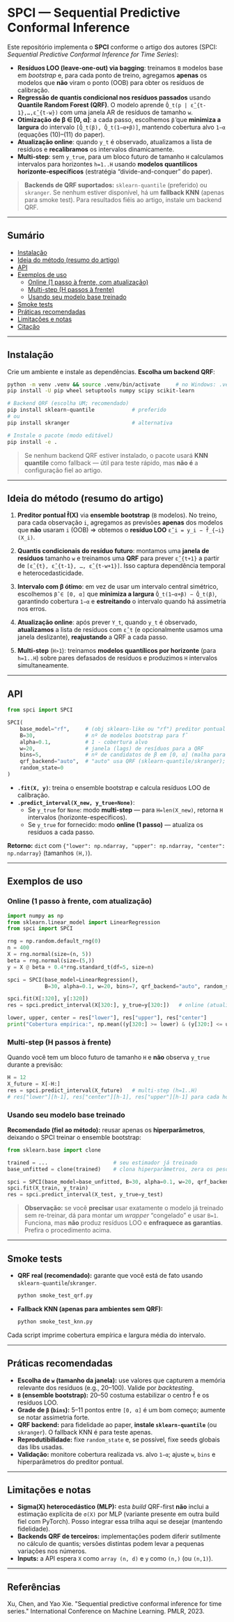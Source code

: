 # SPCI — Sequential Predictive Conformal Inference

Este repositório implementa o **SPCI** conforme o artigo dos autores (SPCI: *Sequential Predictive Conformal Inference for Time Series*):
- **Resíduos LOO (leave-one-out) via bagging**: treinamos `B` modelos base em *bootstrap* e, para cada ponto de treino, agregamos **apenas** os modelos que **não** viram o ponto (OOB) para obter os resíduos de calibração.
- **Regressão de quantis condicional nos resíduos passados** usando **Quantile Random Forest (QRF)**. O modelo aprende `Q̂_t(p | ε̂_{t-1},…,ε̂_{t-w})` com uma janela AR de resíduos de tamanho `w`.
- **Otimização de β ∈ [0, α]**: a cada passo, escolhemos `β̂` que **minimiza a largura** do intervalo `[Q̂_t(β), Q̂_t(1−α+β)]`, mantendo cobertura alvo `1−α` (equações (10)–(11) do paper).
- **Atualização online**: quando `y_t` é observado, atualizamos a lista de resíduos e **recalibramos** os intervalos dinamicamente.
- **Multi-step**: sem `y_true`, para um bloco futuro de tamanho `H` calculamos intervalos para horizontes `h=1..H` usando **modelos quantílicos horizonte-específicos** (estratégia “divide-and-conquer” do paper).

> **Backends de QRF suportados:** `sklearn-quantile` (preferido) ou `skranger`. Se nenhum estiver disponível, há um **fallback KNN** (apenas para smoke test). Para resultados fiéis ao artigo, instale um backend QRF.

---

## Sumário
- [Instalação](#instalação)
- [Ideia do método (resumo do artigo)](#ideia-do-método-resumo-do-artigo)
- [API](#api)
- [Exemplos de uso](#exemplos-de-uso)
  - [Online (1 passo à frente, com atualização)](#online-1-passo-à-frente-com-atualização)
  - [Multi-step (H passos à frente)](#multi-step-h-passos-à-frente)
  - [Usando seu modelo base treinado](#usando-seu-modelo-base-treinado)
- [Smoke tests](#smoke-tests)
- [Práticas recomendadas](#práticas-recomendadas)
- [Limitações e notas](#limitações-e-notas)
- [Citação](#citação)

---

## Instalação

Crie um ambiente e instale as dependências. **Escolha um backend QRF**:

```bash
python -m venv .venv && source .venv/bin/activate     # no Windows: .venv\Scripts\activate
pip install -U pip wheel setuptools numpy scipy scikit-learn

# Backend QRF (escolha UM; recomendado)
pip install sklearn-quantile            # preferido
# ou
pip install skranger                    # alternativa

# Instale o pacote (modo editável)
pip install -e .
```

> Se nenhum backend QRF estiver instalado, o pacote usará **KNN quantile** como fallback — útil para teste rápido, mas **não é** a configuração fiel ao artigo.

---

## Ideia do método (resumo do artigo)

1) **Preditor pontual f̂(X)** via **ensemble bootstrap** (`B` modelos). No treino, para cada observação `i`, agregamos as previsões **apenas** dos modelos que **não** usaram `i` (OOB) ⇒ obtemos o **resíduo LOO** `ε̂_i = y_i − f̂_{−i}(X_i)`.

2) **Quantis condicionais do resíduo futuro**: montamos uma **janela de resíduos** tamanho `w` e treinamos uma **QRF** para prever `ε̂_{t+1}` a partir de `[ε̂_{t}, ε̂_{t-1}, …, ε̂_{t-w+1}]`. Isso captura dependência temporal e heterocedasticidade.

3) **Intervalo com β ótimo**: em vez de usar um intervalo central simétrico, escolhemos `β̂ ∈ [0, α]` que **minimiza a largura** `Q̂_t(1−α+β) − Q̂_t(β)`, garantindo cobertura `1−α` e **estreitando** o intervalo quando há assimetria nos erros.

4) **Atualização online**: após prever `Y_t`, quando `y_t` é observado, **atualizamos** a lista de resíduos com `ε̂_t` (e opcionalmente usamos uma janela deslizante), **reajustando** a QRF a cada passo.

5) **Multi-step** (`H>1`): treinamos **modelos quantílicos por horizonte** (para `h=1..H`) sobre pares defasados de resíduos e produzimos `H` intervalos simultaneamente.

---

## API

```python
from spci import SPCI

SPCI(
    base_model="rf",     # (obj sklearn-like ou "rf") preditor pontual f̂; usado no ensemble bootstrap
    B=30,                # nº de modelos bootstrap para f̂
    alpha=0.1,           # 1 - cobertura alvo
    w=20,                # janela (lags) de resíduos para a QRF
    bins=5,              # nº de candidatos de β em [0, α] (malha para min. de largura)
    qrf_backend="auto",  # "auto" usa QRF (sklearn-quantile/skranger); "knn" força fallback KNN
    random_state=0
)
```

- **`.fit(X, y)`**: treina o ensemble bootstrap e calcula resíduos LOO de calibração.
- **`.predict_interval(X_new, y_true=None)`**:
  - Se `y_true` for `None`: modo **multi-step** — para `H=len(X_new)`, retorna `H` intervalos (horizonte-específicos).
  - Se `y_true` for fornecido: modo **online (1 passo)** — atualiza os resíduos a cada passo.

**Retorno:** `dict` com `{"lower": np.ndarray, "upper": np.ndarray, "center": np.ndarray}` (tamanhos `(H,)`).

---

## Exemplos de uso

### Online (1 passo à frente, com atualização)

```python
import numpy as np
from sklearn.linear_model import LinearRegression
from spci import SPCI

rng = np.random.default_rng(0)
n = 400
X = rng.normal(size=(n, 5))
beta = rng.normal(size=(5,))
y = X @ beta + 0.4*rng.standard_t(df=5, size=n)

spci = SPCI(base_model=LinearRegression(),
            B=30, alpha=0.1, w=20, bins=7, qrf_backend="auto", random_state=0)

spci.fit(X[:320], y[:320])
res = spci.predict_interval(X[320:], y_true=y[320:])   # online (atualiza resíduos)

lower, upper, center = res["lower"], res["upper"], res["center"]
print("Cobertura empírica:", np.mean((y[320:] >= lower) & (y[320:] <= upper)))
```

### Multi-step (H passos à frente)

Quando você tem um bloco futuro de tamanho `H` e **não** observa `y_true` durante a previsão:

```python
H = 12
X_future = X[-H:]
res = spci.predict_interval(X_future)   # multi-step (h=1..H)
# res["lower"][h-1], res["center"][h-1], res["upper"][h-1] para cada horizonte
```

### Usando seu modelo base treinado

**Recomendado (fiel ao método):** reusar apenas os **hiperparâmetros**, deixando o SPCI treinar o ensemble bootstrap:

```python
from sklearn.base import clone

trained = ...                     # seu estimador já treinado
base_unfitted = clone(trained)    # clona hiperparâmetros, zera os pesos

spci = SPCI(base_model=base_unfitted, B=30, alpha=0.1, w=20, qrf_backend="auto", random_state=0)
spci.fit(X_train, y_train)
res = spci.predict_interval(X_test, y_true=y_test)
```

> **Observação:** se você **precisar** usar exatamente o modelo já treinado sem re-treinar, dá para montar um *wrapper* “congelado” e usar `B=1`. Funciona, mas **não** produz resíduos LOO e **enfraquece as garantias**. Prefira o procedimento acima.

---

## Smoke tests

- **QRF real (recomendado):** garante que você está de fato usando `sklearn-quantile`/`skranger`.
  ```bash
  python smoke_test_qrf.py
  ```

- **Fallback KNN (apenas para ambientes sem QRF):**
  ```bash
  python smoke_test_knn.py
  ```

Cada script imprime cobertura empírica e largura média do intervalo.

---

## Práticas recomendadas

- **Escolha de `w` (tamanho da janela):** use valores que capturem a memória relevante dos resíduos (e.g., 20–100). Valide por *backtesting*.
- **`B` (ensemble bootstrap):** 20–50 costuma estabilizar o centro f̂ e os resíduos LOO.
- **Grade de `β` (`bins`):** 5–11 pontos entre `[0, α]` é um bom começo; aumente se notar assimetria forte.
- **QRF backend:** para fidelidade ao paper, **instale `sklearn-quantile`** (ou `skranger`). O fallback KNN é para teste apenas.
- **Reprodutibilidade:** fixe `random_state` e, se possível, fixe seeds globais das libs usadas.
- **Validação:** monitore cobertura realizada vs. alvo `1−α`; ajuste `w`, `bins` e hiperparâmetros do preditor pontual.

---

## Limitações e notas

- **Sigma(X) heterocedástico (MLP):** esta *build* QRF-first **não** inclui a estimação explícita de `σ(X)` por MLP (variante presente em outra build fiel com PyTorch). Posso integrar essa trilha aqui se desejar (mantendo fidelidade).
- **Backends QRF de terceiros:** implementações podem diferir sutilmente no cálculo de quantis; versões distintas podem levar a pequenas variações nos números.
- **Inputs:** a API espera `X` como `array (n, d)` e `y` como `(n,)` (ou `(n,1)`).

---

## Referências

Xu, Chen, and Yao Xie. "Sequential predictive conformal inference for time series." International Conference on Machine Learning. PMLR, 2023.
